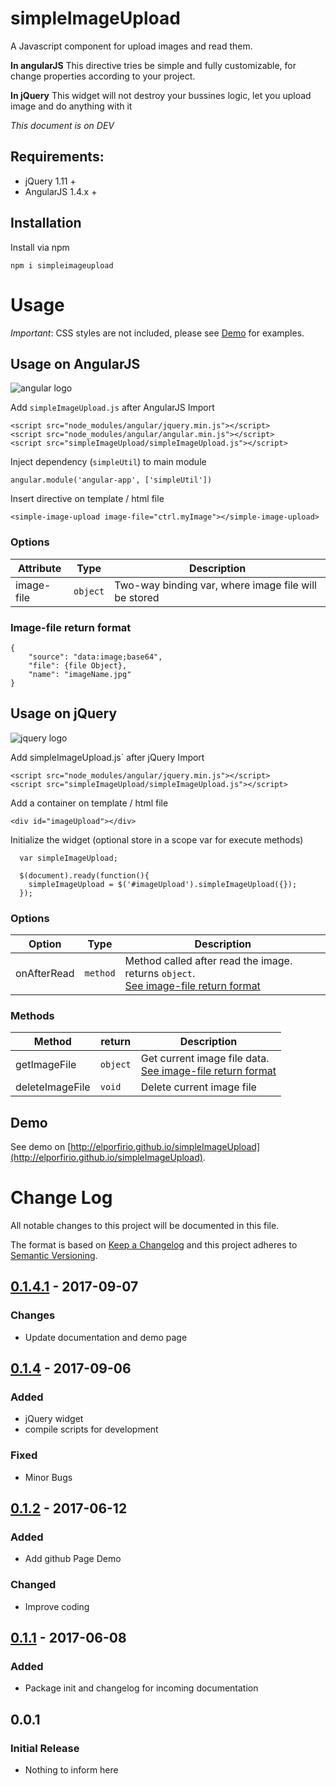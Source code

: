 # simpleImageUpload

A Javascript component for upload images and read them.

__In angularJS__
 This directive tries be simple and fully customizable, for change properties according to your project.

__In jQuery__
 This widget will not destroy your bussines logic, let you upload image and do anything with it

*This document is on DEV*

## Requirements:

* jQuery 1.11 +
* AngularJS 1.4.x +

## Installation

Install via npm

`npm i simpleimageupload`

# Usage

_*Important*_: CSS styles are not included, please see [Demo](http://elporfirio.github.io/simpleImageUpload) for examples.

## Usage on AngularJS

![angular logo](https://upload.wikimedia.org/wikipedia/commons/thumb/c/ca/AngularJS_logo.svg/200px-AngularJS_logo.svg.png)

Add `simpleImageUpload.js` after AngularJS Import

```
<script src="node_modules/angular/jquery.min.js"></script>
<script src="node_modules/angular/angular.min.js"></script>
<script src="simpleImageUpload/simpleImageUpload.js"></script>
```

Inject dependency (`simpleUtil`) to main module 

`angular.module('angular-app', ['simpleUtil'])`

Insert directive on template / html file

`<simple-image-upload image-file="ctrl.myImage"></simple-image-upload>`
 
 ### Options
 
 | Attribute  | Type |  Description |
 |---|---| --- |
 | image-file  | `object` | Two-way binding var, where image file will be stored |  

### Image-file return format

```
{
    "source": "data:image;base64",
    "file": {file Object},
    "name": "imageName.jpg"
}
```

## Usage on jQuery

![jquery logo](https://upload.wikimedia.org/wikipedia/en/thumb/9/9e/JQuery_logo.svg/200px-JQuery_logo.svg.png)

Add simpleImageUpload.js` after jQuery Import
```
<script src="node_modules/angular/jquery.min.js"></script>
<script src="simpleImageUpload/simpleImageUpload.js"></script>
```

Add a container on template / html file

```<div id="imageUpload"></div>```

Initialize the widget (optional store in a scope var for execute methods)

```
  var simpleImageUpload;

  $(document).ready(function(){
    simpleImageUpload = $('#imageUpload').simpleImageUpload({});
  });
```

 ### Options
 
 | Option | Type | Description |
 |---|---| --- |
 | onAfterRead  | `method` | Method called after read the image. returns `object`. <br> [See image-file return format](#Image-file-return-format)| 
 
 ### Methods
 
  | Method  | return |  Description |
  |---|---| --- |
  | getImageFile  | `object` | Get current image file data. <br>[See image-file return format](#Image-file-return-format)| 
  | deleteImageFile  | `void` | Delete current image file | 


## Demo

See demo on [http://elporfirio.github.io/simpleImageUpload](http://elporfirio.github.io/simpleImageUpload).

# Change Log
All notable changes to this project will be documented in this file.

The format is based on [Keep a Changelog](http://keepachangelog.com/)
and this project adheres to [Semantic Versioning](http://semver.org/).

## [0.1.4.1] - 2017-09-07
### Changes
- Update documentation and demo page

## [0.1.4] - 2017-09-06
### Added
- jQuery widget
- compile scripts for development

### Fixed
- Minor Bugs

## [0.1.2] - 2017-06-12
### Added
- Add github Page Demo

### Changed
- Improve coding


## [0.1.1] - 2017-06-08
### Added
- Package init and changelog for incoming documentation

## 0.0.1
### Initial Release
- Nothing to inform here

[Unreleased]: https://github.com/elporfirio/simpleImageUpload
[0.1.1]: https://github.com/elporfirio/simpleImageUpload/releases/tag/v0.1.1
[0.1.2]: https://github.com/elporfirio/simpleImageUpload/releases/tag/v0.1.2
[0.1.4]: https://github.com/elporfirio/simpleImageUpload/releases/tag/v0.1.4
[0.1.4.1]: https://github.com/elporfirio/simpleImageUpload/releases/tag/v0.1.4.1